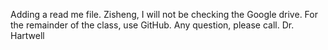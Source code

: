 Adding a read me file.
Zisheng, I will not be checking the Google drive.  For the remainder of the class, use GitHub. Any question, please call. Dr. Hartwell
